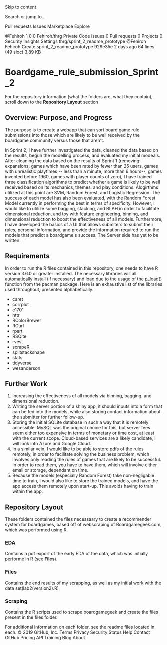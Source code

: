 Skip to content
 
Search or jump to…

Pull requests
Issues
Marketplace
Explore
 
@Fehiroh 
1
0 0 Fehiroh/thrg Private
 Code  Issues 0  Pull requests 0  Projects 0  Security  Insights  Settings
thrg/sprint_2_readme_prototype
@Fehiroh Fehiroh Create sprint_2_readme_prototype
929e35e 2 days ago
64 lines (49 sloc)  3.89 KB
    
# Boardgame_rule_submission_Sprint_2

For the repository information (what the folders are, what they contain), scroll down to the **Repository Layout** section

## Overview: Purpose, and Progress
The purpose is to create a webapp that can sort board game rule submissions into those which are likely to be well received by the boardgame community versus those that aren't.

In Sprint 2, I have further investigated the data, cleaned the data based on the results, begun the modelling process, and evaluated my initial modeals. After cleaning the data based on the results 
of Sprint 1 (removing: expansions, games which have been rated by fewer than 25 users, games with unrealistic playtimes -- less than a minute, more than 6 hours--, games invented before 1960, 
games with player counts of zero),  I have trained three classification algorithms to predict whether a game is likely to be well received based on its mechanics, themes, and play conditions.
Alogirthms utilized at this point are SVM, Random Forest, and Logistic Regression. The success of each model has also been evaluated, with the Random Forest Model currently in performing the best in terms of specificity. 
However, I would like to utilize some bagging, stacking, and BLAH in order to facilitate dimensional reduction, and toy with feature engineering, binning, and dimensional reduction to boost the 
effectiveness of all models. Furthermore, I have developed  the basics of a UI that allows submiters to submit their rules, personal information, and provide the information required to run the 
models that predict a boardgame's success. The Server side has yet to be written. 


## Requirements
In order to run the R files contained in this repository, one needs to have R version 3.6.0 or greater installed. The necessary libraries will all 
automatically install (if necessary) and load due to the usage of the p_load() function from the pacman package. Here is an exhaustive list of the
libraries used throughout, presented alphabetically: 


* caret
* corrplot
* e1701
* httr
* RColorBrewer
* RCurl 
* rpart
* RSQite
* rvest
* scrapeR 
* splitstackshape
* stats
* tidyverse
* wesanderson

## Further Work
1. Increasing the effectiveness of all models via binning, bagging, and dimensional reduction. 
2. Writing the server portion of a shiny app, it should inputs into a form that can be fed into the models, while also storing contact information about the submitter for further follow-up.
3. Storing the initial SQLite database in such a way that it is remotely accessible. MySQL was the original choice for this, but server fees seem either too expensive in terms of monetary or 
time cost, at least with the current scope. Cloud-based services are a likely candidate, I will look into Azure and Google Cloud.
4. In a similar vein, I would like to be able to store pdfs of the rules remotely, in order to facilitate solving the business problem, which involves only reading the rules of games that 
are likely to be successful. In order to read them, you have to have them, which will involve either email or storage, dependant on time. 
5. Because the models (especially Random Forest) take non-negligable time to train, I would also like to store the trained models, and have the app access them remotely upon atart-up. 
This avoids having to train within the app.


## Repository Layout
These folders contained the files necessaary to create a recommender system for 
boardgames, based off of webscraping of Boardgamegeek.com, which was performed 
using R.

### **EDA**
Contains a pdf export of the early EDA of the data, which was initially performe in R (see **Files**).  

### **Files**
Contains the end results of my scrapping, as well as my initial work with the data set(lab2(version2).R)

###  **Scraping** 
Contains the R scripts used to scrape boardgamegeek and create the files present in the files folder.

For additional information on each folder, see the readme files located in each.
© 2019 GitHub, Inc.
Terms
Privacy
Security
Status
Help
Contact GitHub
Pricing
API
Training
Blog
About
